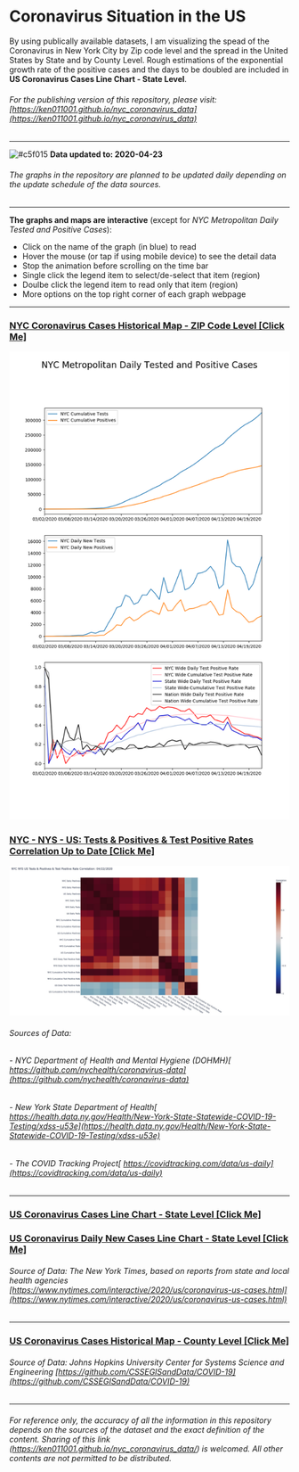 # Coronavirus Situation in the US

By using publically available datasets, I am visualizing the spead of the Coronavirus in New York City by Zip code level and  the spread in the United States by State and by County Level. Rough estimations of the exponential growth rate of the positive cases and the days to be doubled are included in **US Coronavirus Cases Line Chart - State Level**. 
###### For the publishing version of this repository, please visit: [https://ken011001.github.io/nyc_coronavirus_data](https://ken011001.github.io/nyc_coronavirus_data)

---

![#c5f015](https://placehold.it/15/c5f015/000000?text=+) **Data updated to: 2020-04-23**
###### The graphs in the repository are planned to be updated daily depending on the update schedule of the data sources.

---
**The graphs and maps are interactive** (except for *NYC Metropolitan Daily Tested and Positive Cases*):
- Click on the name of the graph (in blue) to read 
- Hover the mouse (or tap if using mobile device) to see the detail data
- Stop the animation before scrolling on the time bar
- Single click the legend item to select/de-select that item (region)
- Doulbe click the legend item to read only that item (region)
- More options on the top right corner of each graph webpage

---

### [NYC Coronavirus Cases Historical Map - ZIP Code Level [Click Me]](https://ken011001.github.io/nyc_coronavirus_data/NYC_Coronavirus_Cases_ZIP.html)
![](NYC_Metropolitan_Daily_Tested_and_Positive_Cases.png?raw=true)
### [NYC - NYS - US: Tests & Positives & Test Positive Rates Correlation Up to Date [Click Me]](https://ken011001.github.io/nyc_coronavirus_data/NYC_NYS_US_Variables_Correlation_Heatmap)
![](NYC_NYS_US_Variables_Correlation_Heatmap.png?raw=true)
###### Sources of Data: 
###### - *NYC Department of Health and Mental Hygiene (DOHMH)[ https://github.com/nychealth/coronavirus-data](https://github.com/nychealth/coronavirus-data)*
###### - *New York State Department of Health[ https://health.data.ny.gov/Health/New-York-State-Statewide-COVID-19-Testing/xdss-u53e](https://health.data.ny.gov/Health/New-York-State-Statewide-COVID-19-Testing/xdss-u53e)*
###### - *The COVID Tracking Project[ https://covidtracking.com/data/us-daily](https://covidtracking.com/data/us-daily)*
---

### [US Coronavirus Cases Line Chart - State Level [Click Me]](https://ken011001.github.io/nyc_coronavirus_data/US_Coronavirus_Cases_Line_State.html)
### [US Coronavirus Daily New Cases Line Chart - State Level [Click Me]](https://ken011001.github.io/nyc_coronavirus_data/US_Coronavirus_Daily%20New_Cases_Line_State.html)
###### Source of Data: *The New York Times, based on reports from state and local health agencies [https://www.nytimes.com/interactive/2020/us/coronavirus-us-cases.html](https://www.nytimes.com/interactive/2020/us/coronavirus-us-cases.html)*
---


### [US Coronavirus Cases Historical Map - County Level [Click Me]](https://ken011001.github.io/nyc_coronavirus_data/US_Coronavirus_Cases_Scatter_County.html)
###### Source of Data: *Johns Hopkins University Center for Systems Science and Engineering [https://github.com/CSSEGISandData/COVID-19](https://github.com/CSSEGISandData/COVID-19)*
---


###### For reference only, the accuracy of all the information in this repository depends on the sources of the dataset and the exact definition of the content. Sharing of this link (https://ken011001.github.io/nyc_coronavirus_data/) is welcomed. All other contents are not permitted to be distributed.
